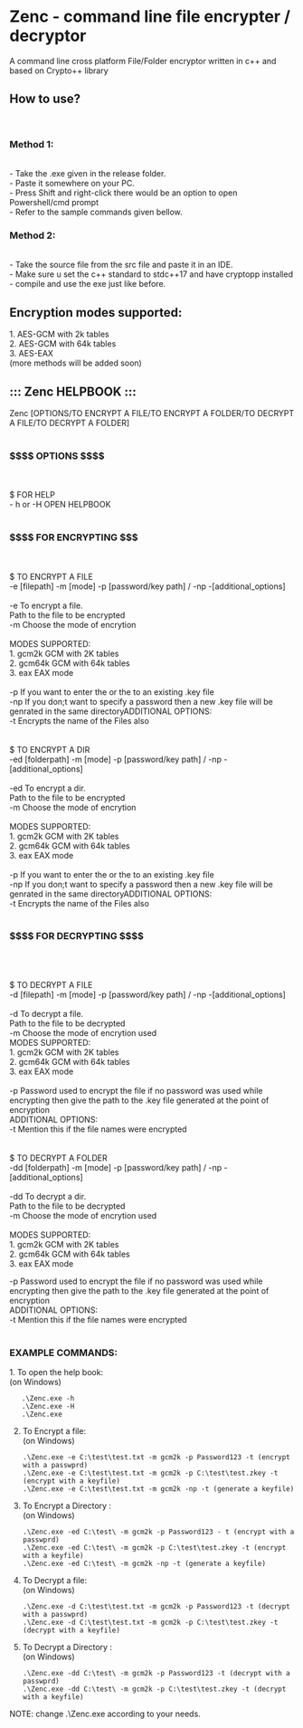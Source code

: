 <h1>Zenc - command line file encrypter / decryptor</h1>
A command line cross platform File/Folder encryptor written in c++ and based on Crypto++ library 

<h2>How to use?</h2> <br>
<h3>Method 1:</h3> <br>
       - Take the .exe given in the release folder.<br>
       - Paste it somewhere on your PC.<br>
       - Press Shift and right-click there would be an option to open Powershell/cmd prompt<br>
       - Refer to the sample commands given bellow.<br>
<h3>Method 2:</h3> <br>
       - Take the source file from the src file and paste it in an IDE.<br>
       - Make sure u set the c++ standard to stdc++17 and have cryptopp installed
       - compile and use the exe just like before.<br>

<h2>Encryption modes supported:</h2>
1.  AES-GCM with 2k tables<br>
2.  AES-GCM with 64k tables<br>
3.  AES-EAX<br>
(more methods will be added soon)<br>

<h2>::: Zenc HELPBOOK :::<br></h2>
Zenc [OPTIONS/TO ENCRYPT A FILE/TO ENCRYPT A FOLDER/TO DECRYPT A FILE/TO DECRYPT A FOLDER]<br>
<br>
<h3>$$$$ OPTIONS $$$$</h3><br>
<br>
$ FOR HELP<br>
- h or -H       OPEN HELPBOOK<br>
<br>
<h3>$$$$ FOR ENCRYPTING $$$</h3><br>
<br>
$ TO ENCRYPT A FILE<br>
-e [filepath] -m [mode] -p [password/key path] / -np -[additional_options]<br>
<br>
-e              To encrypt a file.<br>
<filepath>      Path to the file to be encrypted<br>
-m              Choose the mode of encrytion<br>
<br>
MODES SUPPORTED:<br>
        1. gcm2k        GCM with 2K tables<br>
        2. gcm64k       GCM with 64k tables<br>
        3. eax          EAX mode<br>
<br>
-p              If you want to enter the <password> or the <path> to an existing .key file<br>
-np             If you don;t want to specify a password then a new .key file will be genrated in the same directoryADDITIONAL OPTIONS:<br>
-t              Encrypts the name of the Files also<br>
<br>
<br>
$ TO ENCRYPT A DIR<br>
-ed [folderpath] -m [mode] -p [password/key path] / -np -[additional_options]<br>
<br>
-ed             To encrypt a dir.<br>
<folderpath>    Path to the file to be encrypted<br>
-m              Choose the mode of encrytion<br>
<br>
MODES SUPPORTED:<br>
        1. gcm2k        GCM with 2K tables<br>
        2. gcm64k       GCM with 64k tables<br>
        3. eax          EAX mode<br>
<br>
-p              If you want to enter the <password> or the <path> to an existing .key file<br>
-np             If you don;t want to specify a password then a new .key file will be genrated in the same directoryADDITIONAL OPTIONS:<br>
-t              Encrypts the name of the Files also<br>
<br>
<h3>$$$$ FOR DECRYPTING $$$$</h3><br>
<br>
<br>
$ TO DECRYPT A FILE<br>
-d [filepath] -m [mode] -p [password/key path] / -np -[additional_options]<br>
<br>
-d              To decrypt a file.<br>
<filepath>      Path to the file to be decrypted<br>
-m              Choose the mode of encrytion used
<br>
MODES SUPPORTED:<br>
        1. gcm2k        GCM with 2K tables<br>
        2. gcm64k       GCM with 64k tables<br>
        3. eax          EAX mode<br>
<br>
-p              Password used to encrypt the file if no password was used while encrypting then give the path to the .key file generated at the point of encryption<br>
ADDITIONAL OPTIONS:<br>
-t              Mention this if the file names were encrypted<br>
<br>
<br>
$ TO DECRYPT A FOLDER<br>
-dd [folderpath] -m [mode] -p [password/key path] / -np -[additional_options]<br>
<br>
-dd             To decrypt a dir.<br>
<folderpath>    Path to the file to be decrypted<br>
-m              Choose the mode of encrytion used<br>
<br>
MODES SUPPORTED:<br>
        1. gcm2k        GCM with 2K tables<br>
        2. gcm64k       GCM with 64k tables<br>
        3. eax          EAX mode<br>

-p              Password used to encrypt the file if no password was used while encrypting then give the path to the .key file generated at the point of encryption<br>
ADDITIONAL OPTIONS:<br>
-t              Mention this if the file names were encrypted<br>
<br>

<h3>EXAMPLE COMMANDS:<br></h3>
       1. To open the help book:<br>
       (on Windows)<br>

       .\Zenc.exe -h
       .\Zenc.exe -H
       .\Zenc.exe

2. To Encrypt a file:<br>
       (on Windows)
      
       .\Zenc.exe -e C:\test\test.txt -m gcm2k -p Password123 -t (encrypt with a passwprd)     
       .\Zenc.exe -e C:\test\test.txt -m gcm2k -p C:\test\test.zkey -t (encrypt with a keyfile)   
       .\Zenc.exe -e C:\test\test.txt -m gcm2k -np -t (generate a keyfile)

3. To Encrypt a Directory :<br>
    (on Windows)<br>

       .\Zenc.exe -ed C:\test\ -m gcm2k -p Password123 - t (encrypt with a passwprd)
       .\Zenc.exe -ed C:\test\ -m gcm2k -p C:\test\test.zkey -t (encrypt with a keyfile)
       .\Zenc.exe -ed C:\test\ -m gcm2k -np -t (generate a keyfile)

4. To Decrypt a file:<br>
    (on Windows)<br>

       .\Zenc.exe -d C:\test\test.txt -m gcm2k -p Password123 -t (decrypt with a passwprd)
       .\Zenc.exe -d C:\test\test.txt -m gcm2k -p C:\test\test.zkey -t (decrypt with a keyfile)

5. To Decrypt a Directory :<br>
    (on Windows)<br>
    
       .\Zenc.exe -dd C:\test\ -m gcm2k -p Password123 -t (decrypt with a passwprd)
       .\Zenc.exe -dd C:\test\ -m gcm2k -p C:\test\test.zkey -t (decrypt with a keyfile)
       
NOTE: change .\Zenc.exe according to your needs.       

